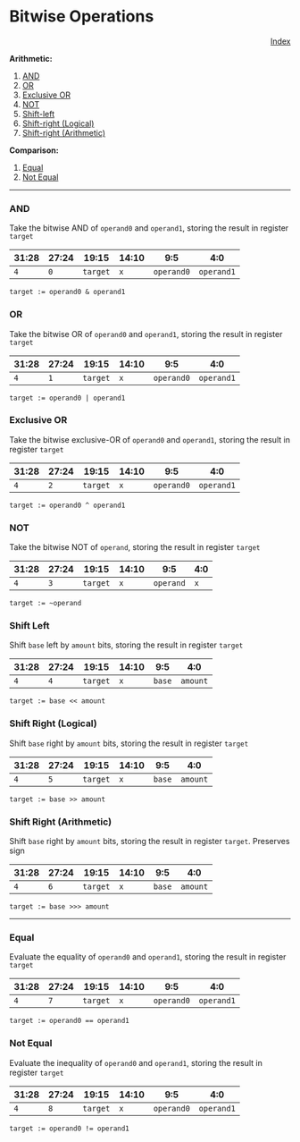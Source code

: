 # Bitwise Operations

<p style="text-align: right">
    <a href="../instruction_set.md">Index</a>
</p>

**Arithmetic:**

1. [AND](#and)
2. [OR](#or)
3. [Exclusive OR](#exclusive-or)
4. [NOT](#not)
5. [Shift-left](#shift-left)
6. [Shift-right (Logical)](#shift-right-logical)
6. [Shift-right (Arithmetic)](#shift-right-arithmetic)

**Comparison:**

1. [Equal](#equal)
2. [Not Equal](#not-equal)

---

### AND

Take the bitwise AND of `operand0` and `operand1`, storing the result in register `target`

31:28 | 27:24 | 19:15    | 14:10 | 9:5        | 4:0
------|-------|----------|-------|------------|---
`4`   | `0`   | `target` | `x`   | `operand0` | `operand1`

```
target := operand0 & operand1
```

### OR

Take the bitwise OR of `operand0` and `operand1`, storing the result in register `target`

31:28 | 27:24 | 19:15    | 14:10 | 9:5        | 4:0
------|-------|----------|-------|------------|---
`4`   | `1`   | `target` | `x`   | `operand0` | `operand1`

```
target := operand0 | operand1
```

### Exclusive OR

Take the bitwise exclusive-OR of `operand0` and `operand1`, storing the result in register `target`

31:28 | 27:24 | 19:15    | 14:10 | 9:5        | 4:0
------|-------|----------|-------|------------|---
`4`   | `2`   | `target` | `x`   | `operand0` | `operand1`

```
target := operand0 ^ operand1
```

### NOT

Take the bitwise NOT of `operand`, storing the result in register `target`

31:28 | 27:24 | 19:15    | 14:10 | 9:5       | 4:0
------|-------|----------|-------|-----------|---
`4`   | `3`   | `target` | `x`   | `operand` | `x`

```
target := ~operand
```

### Shift Left

Shift `base` left by `amount` bits, storing the result in register `target`

31:28 | 27:24 | 19:15    | 14:10 | 9:5    | 4:0
------|-------|----------|-------|--------|---
`4`   | `4`   | `target` | `x`   | `base` | `amount`

```
target := base << amount
```

### Shift Right (Logical)

Shift `base` right by `amount` bits, storing the result in register `target`

31:28 | 27:24 | 19:15    | 14:10 | 9:5    | 4:0
------|-------|----------|-------|--------|---
`4`   | `5`   | `target` | `x`   | `base` | `amount`

```
target := base >> amount
```

### Shift Right (Arithmetic)

Shift `base` right by `amount` bits, storing the result in register `target`. Preserves sign

31:28 | 27:24 | 19:15    | 14:10 | 9:5    | 4:0
------|-------|----------|-------|--------|---
`4`   | `6`   | `target` | `x`   | `base` | `amount`

```
target := base >>> amount
```

---

### Equal

Evaluate the equality of `operand0` and `operand1`, storing the result in register `target`

31:28 | 27:24 | 19:15    | 14:10 | 9:5        | 4:0
------|-------|----------|-------|------------|---
`4`   | `7`   | `target` | `x`   | `operand0` | `operand1`

```
target := operand0 == operand1
```

### Not Equal

Evaluate the inequality of `operand0` and `operand1`, storing the result in register `target`

31:28 | 27:24 | 19:15    | 14:10 | 9:5        | 4:0
------|-------|----------|-------|------------|---
`4`   | `8`   | `target` | `x`   | `operand0` | `operand1`

```
target := operand0 != operand1
```
